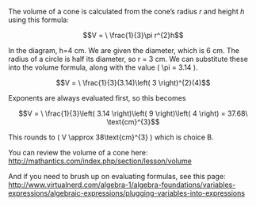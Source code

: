 The volume of a cone is calculated from the cone’s radius *r* and height *h* using this formula:

$$V = \ \frac{1}{3}\pi r^{2}h$$

In the diagram, h=4 cm. We are given the diameter, which is 6 cm. The
radius of a circle is half its diameter, so r = 3 cm. We can substitute
these into the volume formula, along with the value \( \pi = 3.14 \).

$$V = \ \frac{1}{3}(3.14)\left( 3 \right)^{2}(4)$$

Exponents are always evaluated first, so this becomes

$$V = \ \frac{1}{3}\left( 3.14 \right)\left( 9 \right)\left( 4 \right) = 37.68\ \text{cm}^{3}$$

This rounds to \( V \approx 38\text{cm}^{3} \) which is choice B.

You can review the volume of a cone here:
<http://mathantics.com/index.php/section/lesson/volume>

And if you need to brush up on evaluating formulas, see this page:
<http://www.virtualnerd.com/algebra-1/algebra-foundations/variables-expressions/algebraic-expressions/plugging-variables-into-expressions>
